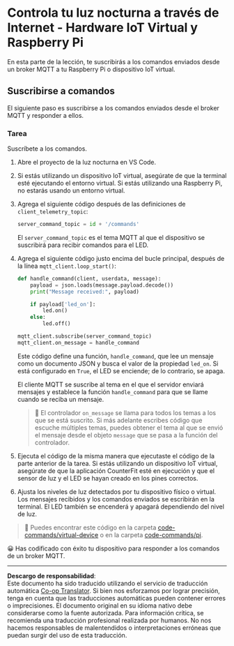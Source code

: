 <!--
CO_OP_TRANSLATOR_METADATA:
{
  "original_hash": "c527ce85d69b1a3875366ec61cbed8aa",
  "translation_date": "2025-08-26T14:56:34+00:00",
  "source_file": "1-getting-started/lessons/4-connect-internet/single-board-computer-commands.md",
  "language_code": "es"
}
-->
# Controla tu luz nocturna a través de Internet - Hardware IoT Virtual y Raspberry Pi

En esta parte de la lección, te suscribirás a los comandos enviados desde un broker MQTT a tu Raspberry Pi o dispositivo IoT virtual.

## Suscribirse a comandos

El siguiente paso es suscribirse a los comandos enviados desde el broker MQTT y responder a ellos.

### Tarea

Suscríbete a los comandos.

1. Abre el proyecto de la luz nocturna en VS Code.

1. Si estás utilizando un dispositivo IoT virtual, asegúrate de que la terminal esté ejecutando el entorno virtual. Si estás utilizando una Raspberry Pi, no estarás usando un entorno virtual.

1. Agrega el siguiente código después de las definiciones de `client_telemetry_topic`:

    ```python
    server_command_topic = id + '/commands'
    ```

    El `server_command_topic` es el tema MQTT al que el dispositivo se suscribirá para recibir comandos para el LED.

1. Agrega el siguiente código justo encima del bucle principal, después de la línea `mqtt_client.loop_start()`:

    ```python
    def handle_command(client, userdata, message):
        payload = json.loads(message.payload.decode())
        print("Message received:", payload)
    
        if payload['led_on']:
            led.on()
        else:
            led.off()
    
    mqtt_client.subscribe(server_command_topic)
    mqtt_client.on_message = handle_command
    ```

    Este código define una función, `handle_command`, que lee un mensaje como un documento JSON y busca el valor de la propiedad `led_on`. Si está configurado en `True`, el LED se enciende; de lo contrario, se apaga.

    El cliente MQTT se suscribe al tema en el que el servidor enviará mensajes y establece la función `handle_command` para que se llame cuando se reciba un mensaje.

    > 💁 El controlador `on_message` se llama para todos los temas a los que se está suscrito. Si más adelante escribes código que escuche múltiples temas, puedes obtener el tema al que se envió el mensaje desde el objeto `message` que se pasa a la función del controlador.

1. Ejecuta el código de la misma manera que ejecutaste el código de la parte anterior de la tarea. Si estás utilizando un dispositivo IoT virtual, asegúrate de que la aplicación CounterFit esté en ejecución y que el sensor de luz y el LED se hayan creado en los pines correctos.

1. Ajusta los niveles de luz detectados por tu dispositivo físico o virtual. Los mensajes recibidos y los comandos enviados se escribirán en la terminal. El LED también se encenderá y apagará dependiendo del nivel de luz.

> 💁 Puedes encontrar este código en la carpeta [code-commands/virtual-device](../../../../../1-getting-started/lessons/4-connect-internet/code-commands/virtual-device) o en la carpeta [code-commands/pi](../../../../../1-getting-started/lessons/4-connect-internet/code-commands/pi).

😀 Has codificado con éxito tu dispositivo para responder a los comandos de un broker MQTT.

---

**Descargo de responsabilidad**:  
Este documento ha sido traducido utilizando el servicio de traducción automática [Co-op Translator](https://github.com/Azure/co-op-translator). Si bien nos esforzamos por lograr precisión, tenga en cuenta que las traducciones automáticas pueden contener errores o imprecisiones. El documento original en su idioma nativo debe considerarse como la fuente autorizada. Para información crítica, se recomienda una traducción profesional realizada por humanos. No nos hacemos responsables de malentendidos o interpretaciones erróneas que puedan surgir del uso de esta traducción.